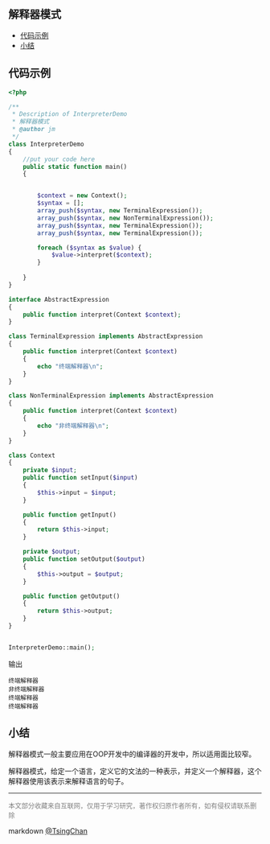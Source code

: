 解释器模式
----
<!-- TOC -->

- [代码示例](#代码示例)
- [小结](#小结)

<!-- /TOC -->

## 代码示例

```php
<?php

/**
 * Description of InterpreterDemo
 * 解释器模式
 * @author jm
 */
class InterpreterDemo
{
    //put your code here
    public static function main()
    {


        $context = new Context();
        $syntax = [];
        array_push($syntax, new TerminalExpression());
        array_push($syntax, new NonTerminalExpression());
        array_push($syntax, new TerminalExpression());
        array_push($syntax, new TerminalExpression());

        foreach ($syntax as $value) {
            $value->interpret($context);
        }        
        
    }
}

interface AbstractExpression
{
    public function interpret(Context $context);
}

class TerminalExpression implements AbstractExpression
{
    public function interpret(Context $context)
    {
        echo "终端解释器\n";
    }
}

class NonTerminalExpression implements AbstractExpression
{
    public function interpret(Context $context)
    {
        echo "非终端解释器\n";
    }
}

class Context
{
    private $input;
    public function setInput($input)
    {
        $this->input = $input;
    }

    public function getInput()
    {
        return $this->input;
    }

    private $output;
    public function setOutput($output)
    {
        $this->output = $output;
    }

    public function getOutput()
    {
        return $this->output;
    }
}


InterpreterDemo::main();

```
输出
```
终端解释器
非终端解释器
终端解释器
终端解释器
```

## 小结

解释器模式一般主要应用在OOP开发中的编译器的开发中，所以适用面比较窄。

解释器模式，给定一个语言，定义它的文法的一种表示，并定义一个解释器，这个解释器使用该表示来解释语言的句子。

----
<font size=2 color='grey'>本文部分收藏来自互联网，仅用于学习研究，著作权归原作者所有，如有侵权请联系删除</font>

markdown [@TsingChan](http://www.9ong.com/) 